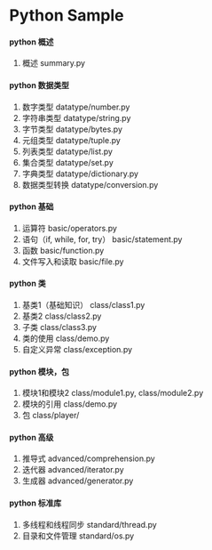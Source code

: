﻿# Python Sample


#### python 概述
1. 概述 summary.py

#### python 数据类型
1. 数字类型 datatype/number.py
2. 字符串类型 datatype/string.py
3. 字节类型 datatype/bytes.py
4. 元组类型 datatype/tuple.py
5. 列表类型 datatype/list.py
6. 集合类型 datatype/set.py
7. 字典类型 datatype/dictionary.py
8. 数据类型转换 datatype/conversion.py

#### python 基础
1. 运算符 basic/operators.py
2. 语句（if, while, for, try） basic/statement.py
3. 函数 basic/function.py
4. 文件写入和读取 basic/file.py

#### python 类
1. 基类1（基础知识） class/class1.py
2. 基类2 class/class2.py
3. 子类 class/class3.py
4. 类的使用 class/demo.py
5. 自定义异常 class/exception.py

#### python 模块，包
1. 模块1和模块2 class/module1.py, class/module2.py
2. 模块的引用 class/demo.py
3. 包 class/player/

#### python 高级
1. 推导式 advanced/comprehension.py
2. 迭代器 advanced/iterator.py
3. 生成器 advanced/generator.py

#### python 标准库
1. 多线程和线程同步 standard/thread.py
2. 目录和文件管理 standard/os.py